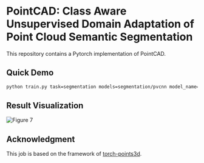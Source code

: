 # PointCAD:  Class Aware Unsupervised Domain Adaptation of Point Cloud Semantic Segmentation

This repository contains a Pytorch implementation of PointCAD.

## Quick Demo
```bash
python train.py task=segmentation models=segmentation/pvcnn model_name=PVCNN data=segmentation/PowerLineSeg.yaml
```
## Result Visualization
![Figure 7](https://user-images.githubusercontent.com/85683381/121850627-a02e4800-cd1f-11eb-8e07-3dd2972f0e5b.jpg)

## Acknowledgment
This job is based on the framework of [torch-points3d](https://github.com/nicolas-chaulet/torch-points3d).

